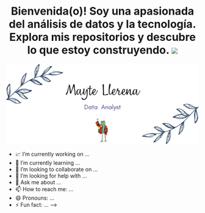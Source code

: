 <div align="center">
  
<h1 align="center"> Bienvenida(o)! Soy una apasionada del análisis de datos y la tecnología.  Explora mis repositorios y descubre lo que estoy construyendo. <img src="https://media.giphy.com/media/hvRJCLFzcasrR4ia7z/giphy.gif" width="35"></h1>
</div>
  
![Hi](https://raw.githubusercontent.com/MayteLlerena/MayteLlerena/main/banner.png)



- 📈 I’m currently working on ...
- 🌱 I’m currently learning ...
- 👯 I’m looking to collaborate on ...
- 🤔 I’m looking for help with ...
- 💬 Ask me about ...
- 📫 How to reach me: ...
- 😄 Pronouns: ...
- ⚡ Fun fact: ...
-->
